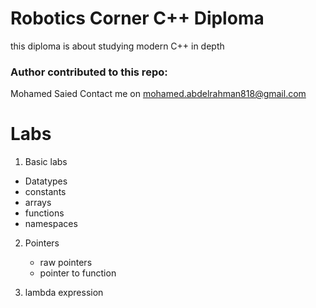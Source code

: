 # Robotics Corner C++ Diploma

this diploma is about studying modern C++ in depth

### Author contributed to this repo:

Mohamed Saied 
Contact me on 
mohamed.abdelrahman818@gmail.com

# Labs 
1. Basic labs
* Datatypes
* constants
* arrays
* functions
* namespaces

2. Pointers
   * raw pointers
   * pointer to function
  
3. lambda expression 